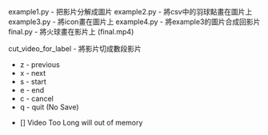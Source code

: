 example1.py - 把影片分解成圖片
example2.py - 將csv中的羽球點畫在圖片上
example3.py - 將icon畫在圖片上
example4.py - 將example3的圖片合成回影片
final.py - 將火球畫在影片上 (final.mp4)

cut_video_for_label - 將影片切成數段影片
* z - previous
* x - next
* s - start
* e - end
* c - cancel
* q - quit (No Save)
- [] Video Too Long will out of memory 